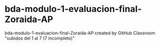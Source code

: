 # bda-modulo-1-evaluacion-final-Zoraida-AP
bda-modulo-1-evaluacion-final-Zoraida-AP created by GitHub Classroom
"subidos del 1 al 7 (7 incompleto)"
